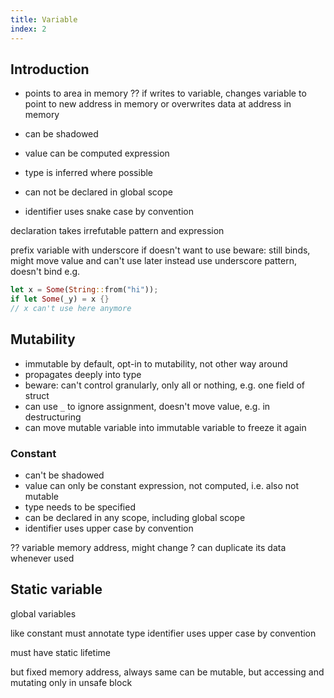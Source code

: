 ```yaml
---
title: Variable
index: 2
---
```


## Introduction

- points to area in memory
?? if writes to variable, changes variable to point to new address in memory or overwrites data at address in memory

- can be shadowed
- value can be computed expression
- type is inferred where possible
- can not be declared in global scope
- identifier uses snake case by convention

declaration takes irrefutable pattern and expression

prefix variable with underscore if doesn't want to use
beware: still binds, might move value and can't use later
instead use underscore pattern, doesn't bind
e.g.
```rs
let x = Some(String::from("hi"));
if let Some(_y) = x {}
// x can't use here anymore
```



## Mutability

- immutable by default, opt-in to mutability, not other way around
- propagates deeply into type
- beware: can't control granularly, only all or nothing, e.g. one field of struct
- can use `_` to ignore assignment, doesn't move value, e.g. in destructuring
- can move mutable variable into immutable variable to freeze it again



### Constant

- can't be shadowed
- value can only be constant expression, not computed, i.e. also not mutable
- type needs to be specified
- can be declared in any scope, including global scope
- identifier uses upper case by convention

?? variable memory address, might change
? can duplicate its data whenever used



## Static variable

global variables

like constant
must annotate type
identifier uses upper case by convention

must have static lifetime

but
fixed memory address, always same
can be mutable, but accessing and mutating only in unsafe block